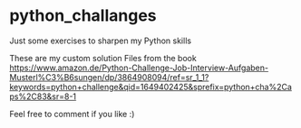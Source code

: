 # python_challanges
Just some exercises to sharpen my Python skills 

These are my custom solution Files from the book https://www.amazon.de/Python-Challenge-Job-Interview-Aufgaben-Musterl%C3%B6sungen/dp/3864908094/ref=sr_1_1?keywords=python+challenge&qid=1649402425&sprefix=python+cha%2Caps%2C83&sr=8-1

Feel free to comment if you like :)
